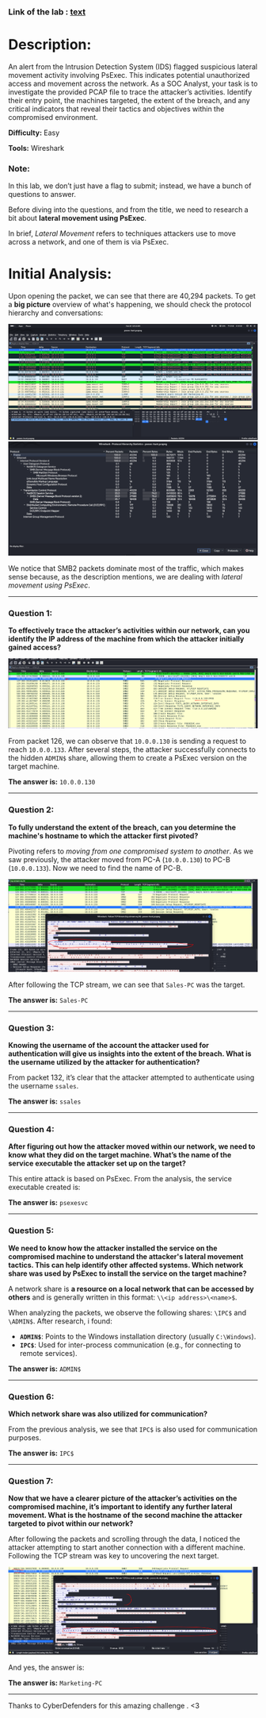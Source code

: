### Link of the lab : [text](https://cyberdefenders.org/blueteam-ctf-challenges/psexec-hunt/)

# Description:
An alert from the Intrusion Detection System (IDS) flagged suspicious lateral movement activity involving PsExec. This indicates potential unauthorized access and movement across the network. As a SOC Analyst, your task is to investigate the provided PCAP file to trace the attacker’s activities. Identify their entry point, the machines targeted, the extent of the breach, and any critical indicators that reveal their tactics and objectives within the compromised environment.

**Difficulty:** Easy

**Tools:** Wireshark

### Note:
In this lab, we don’t just have a flag to submit; instead, we have a bunch of questions to answer.

Before diving into the questions, and from the title, we need to research a bit about **lateral movement using PsExec**. 

In brief, *Lateral Movement* refers to techniques attackers use to move across a network, and one of them is via PsExec.

# Initial Analysis:
Upon opening the packet, we can see that there are 40,294 packets. To get a **big picture** overview of what's happening, we should check the protocol hierarchy and conversations:

![Protocol Hierarchy Overview](image.png)  
![Conversations View](image-1.png)

We notice that SMB2 packets dominate most of the traffic, which makes sense because, as the description mentions, we are dealing with *lateral movement using PsExec*.

---

### Question 1:
**To effectively trace the attacker’s activities within our network, can you identify the IP address of the machine from which the attacker initially gained access?**

![Packet View](image-2.png)

From packet 126, we can observe that `10.0.0.130` is sending a request to reach `10.0.0.133`. After several steps, the attacker successfully connects to the hidden `ADMIN$` share, allowing them to create a PsExec version on the target machine.

**The answer is:** `10.0.0.130`

---

### Question 2:
**To fully understand the extent of the breach, can you determine the machine's hostname to which the attacker first pivoted?**

Pivoting refers to *moving from one compromised system to another*. As we saw previously, the attacker moved from PC-A (`10.0.0.130`) to PC-B (`10.0.0.133`). Now we need to find the name of PC-B.

![TCP Stream Analysis](image-3.png)

After following the TCP stream, we can see that `Sales-PC` was the target.

**The answer is:** `Sales-PC`

---

### Question 3:
**Knowing the username of the account the attacker used for authentication will give us insights into the extent of the breach. What is the username utilized by the attacker for authentication?**

From packet 132, it’s clear that the attacker attempted to authenticate using the username `ssales`.

**The answer is:** `ssales`

---

### Question 4:
**After figuring out how the attacker moved within our network, we need to know what they did on the target machine. What’s the name of the service executable the attacker set up on the target?**

This entire attack is based on PsExec. From the analysis, the service executable created is:

**The answer is:** `psexesvc`

---

### Question 5:
**We need to know how the attacker installed the service on the compromised machine to understand the attacker's lateral movement tactics. This can help identify other affected systems. Which network share was used by PsExec to install the service on the target machine?**

A network share is **a resource on a local network that can be accessed by others** and is generally written in this format: `\\<ip address>\<name>$`.

When analyzing the packets, we observe the following shares: `\IPC$` and `\ADMIN$`. After research, i found:
- **`ADMIN$`**: Points to the Windows installation directory (usually `C:\Windows`).
- **`IPC$`**: Used for inter-process communication (e.g., for connecting to remote services).

**The answer is:** `ADMIN$`

---

### Question 6:
**Which network share was also utilized for communication?**

From the previous analysis, we see that `IPC$` is also used for communication purposes.

**The answer is:** `IPC$`

---

### Question 7:
**Now that we have a clearer picture of the attacker’s activities on the compromised machine, it’s important to identify any further lateral movement. What is the hostname of the second machine the attacker targeted to pivot within our network?**

After following the packets and scrolling through the data, I noticed the attacker attempting to start another connection with a different machine. Following the TCP stream was key to uncovering the next target.

![Next Target Analysis](image-4.png)

And yes, the answer is:

**The answer is:** `Marketing-PC`

---

Thanks to CyberDefenders for this amazing challenge . <3
